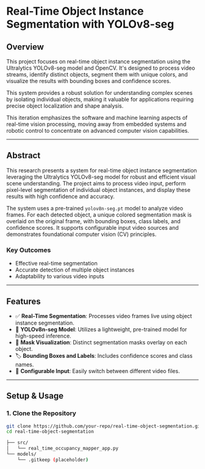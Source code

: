 # Real-Time Object Instance Segmentation with YOLOv8-seg

## Overview

This project focuses on real-time object instance segmentation using the Ultralytics YOLOv8-seg model and OpenCV. It's designed to process video streams, identify distinct objects, segment them with unique colors, and visualize the results with bounding boxes and confidence scores.

This system provides a robust solution for understanding complex scenes by isolating individual objects, making it valuable for applications requiring precise object localization and shape analysis.

This iteration emphasizes the software and machine learning aspects of real-time vision processing, moving away from embedded systems and robotic control to concentrate on advanced computer vision capabilities.

---

## Abstract

This research presents a system for real-time object instance segmentation leveraging the Ultralytics YOLOv8-seg model for robust and efficient visual scene understanding. The project aims to process video input, perform pixel-level segmentation of individual object instances, and display these results with high confidence and accuracy.

The system uses a pre-trained `yolov8n-seg.pt` model to analyze video frames. For each detected object, a unique colored segmentation mask is overlaid on the original frame, with bounding boxes, class labels, and confidence scores. It supports configurable input video sources and demonstrates foundational computer vision (CV) principles.

### Key Outcomes

- Effective real-time segmentation
- Accurate detection of multiple object instances
- Adaptability to various video inputs

---

## Features

- ✅ **Real-Time Segmentation**: Processes video frames live using object instance segmentation.
- 🧠 **YOLOv8n-seg Model**: Utilizes a lightweight, pre-trained model for high-speed inference.
- 🎨 **Mask Visualization**: Distinct segmentation masks overlay on each object.
- 🏷️ **Bounding Boxes and Labels**: Includes confidence scores and class names.
- 🎥 **Configurable Input**: Easily switch between different video files.

---

## Setup & Usage

### 1. Clone the Repository

```bash
git clone https://github.com/your-repo/real-time-object-segmentation.git
cd real-time-object-segmentation

├── src/
│   └── real_time_occupancy_mapper_app.py
└── models/
    └── .gitkeep (placeholder)

